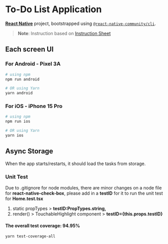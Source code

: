 # To-Do List Application 
[**React Native**](https://reactnative.dev) project, bootstrapped using [`@react-native-community/cli`](https://github.com/react-native-community/cli).

> **Note**: Instruction based on [Instruction Sheet](https://offices.notion.site/React-Native-POC-1cc17f74ce6e4e11a6d1d4c0f2566d59)

## Each screen UI

### For Android - Pixel 3A

```bash
# using npm
npm run android

# OR using Yarn
yarn android
```

### For iOS - iPhone 15 Pro

```bash
# using npm
npm run ios

# OR using Yarn
yarn ios
```

## Async Storage

When the app starts/restarts, it should load the tasks from storage.

### Unit Test

Due to .gitignore for node modules, there are minor changes on a node file for **react-native-check-box**, please add in a **testID** for it to run the unit test for **Home.test.tsx**

1. static propTypes > **testID:PropTypes.string,**
2. render() > TouchableHighlight component > **testID={this.props.testID}**

#### The overall test coverage: 94.95%

```bash
yarn test-coverage-all
```
